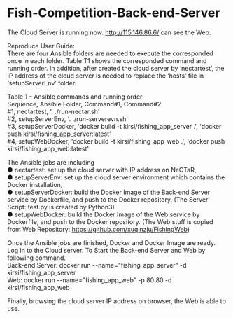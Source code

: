 # Fish-Competition-Back-end-Server

The Cloud Server is running now. http://115.146.86.6/ can see the Web.

Reproduce User Guide:\
There are four Ansible folders are needed to execute the corresponded once in each folder. Table T1 shows the corresponded command and running order. In addition, after created the cloud server by ‘nectartest’, the IP address of the cloud server is needed to replace the ‘hosts’ file in ‘setupServerEnv’ folder.

Table 1 – Ansible commands and running order\
Sequence,	Ansible Folder,	Command#1,	Command#2\
#1,	nectartest,	'. ./run-nectar.sh'	\
#2,	setupServerEnv,	'. ./run-serverevn.sh'\
#3,	setupServerDocker,	'docker build -t kirsi/fishing_app_server .',	'docker push kirsi/fishing_app_server:latest'\
#4,	setupWebDocker,	'docker build -t kirsi/fishing_app_web .',	'docker push kirsi/fishing_app_web:latest'

The Ansible jobs are including \
●	nectartest: set up the cloud server with IP address on NeCTaR, \
●	setupServerEnv: set up the cloud server environment which contains the Docker installation,\
●	setupServerDocker: build the Docker Image of the Back-end Server service by Dockerfile, and push to the Docker repository. (The Server Script: test.py is created by Python3)\
●	setupWebDocker: build the Docker Image of the Web service by Dockerfile, and push to the Docker repository. (The Web stuff is copied from Web Repository: https://github.com/xuqinzju/FishingWeb)

Once the Ansible jobs are finished, Docker and Docker Image are ready. Log in to the Cloud server. To Start the Back-end Server and Web by following command.\
Back-end Server: docker run --name="fishing_app_server" -d kirsi/fishing_app_server \
Web: docker run --name="fishing_app_web" -p 80:80 -d kirsi/fishing_app_web 

Finally, browsing the cloud server IP address on browser, the Web is able to use.
